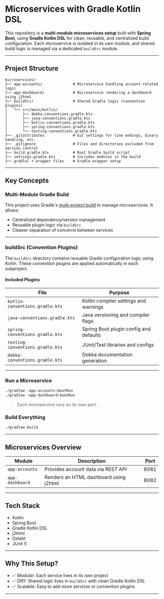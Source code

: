 # Microservices with Gradle Kotlin DSL

This repository is a **multi-module microservices setup** built with **Spring Boot**, using **Gradle Kotlin DSL** for clean, reusable, and centralized build configuration. Each microservice is isolated in its own module, and shared build logic is managed via a dedicated `buildSrc` module.

---

##  Project Structure

```
microservices/
├── app-accounts/              # Microservice handling account-related logic
├── app-dashboard/             # Microservice rendering a dashboard using j2html
├── buildSrc/                  # Shared Gradle logic (convention plugins)
│   └── src/main/kotlin/
│       ├── dokka-conventions.gradle.kts
│       ├── java-conventions.gradle.kts
│       ├── kotlin-conventions.gradle.kts
│       ├── spring-conventions.gradle.kts
│       └── testing-conventions.gradle.kts
├── .gitattributes             # Git settings for line endings, binary handling, etc.
├── .gitignore                 # Files and directories excluded from version control
├── build.gradle.kts           # Root Gradle build script
├── settings.gradle.kts        # Includes modules in the build
├── gradle/ + wrapper files    # Gradle wrapper setup
```

---

##  Key Concepts

###  Multi-Module Gradle Build

This project uses Gradle's [multi-project build](https://docs.gradle.org/current/userguide/intro_multi_project_builds.html) to manage microservices. It allows:

- Centralized dependency/version management
- Reusable plugin logic via `buildSrc`
- Cleaner separation of concerns between services

---

###  buildSrc (Convention Plugins)

The `buildSrc` directory contains reusable Gradle configuration logic using Kotlin. These convention plugins are applied automatically in each subproject.

#### Included Plugins

| File                                | Purpose                                |
|-------------------------------------|----------------------------------------|
| `kotlin-conventions.gradle.kts`     | Kotlin compiler settings and warnings |
| `java-conventions.gradle.kts`       | Java versioning and compiler flags    |
| `spring-conventions.gradle.kts`     | Spring Boot plugin config and defaults|
| `testing-conventions.gradle.kts`    | JUnit/Test libraries and configs      |
| `dokka-conventions.gradle.kts`      | Dokka documentation generation        |

---

### Run a Microservice

```bash
./gradlew :app-accounts:bootRun
./gradlew :app-dashboard:bootRun
```

> Each microservice runs on its own port.

### Build Everything

```bash
./gradlew build
```

---

##  Microservices Overview

| Module         | Description                                     | Port  |
|----------------|-------------------------------------------------|--------|
| `app-accounts` | Provides account data via REST API              | 8081   |
| `app-dashboard`| Renders an HTML dashboard using j2html          | 8082   |

---

## Tech Stack

- Kotlin
- Spring Boot
- Gradle Kotlin DSL
- j2html
- Detekt
- JUnit 5

---

##  Why This Setup?

- ✅ Modular: Each service lives in its own project
- ✅ DRY: Shared logic lives in `buildSrc` with clean Gradle Kotlin DSL
- ✅ Scalable: Easy to add more services or convention plugins

---
